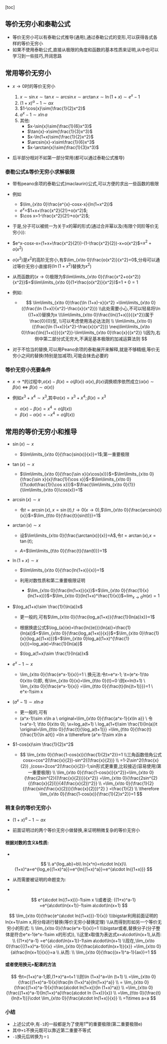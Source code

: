 [toc]

##  等价无穷小和泰勒公式

- 等价无穷小可以有泰勒公式推导(通用),通过泰勒公式的变形,可以获得各式各样的等价无穷小
- 如果不使用泰勒公式,直接从极限的角度和函数的基本性质来证明,从中也可以学习到一些技巧,开阔思路

## 常用等价无穷小

- $x\to{0}$时的等价无穷小
  1. $x\sim\sin{x}\sim{\tan{x}}\sim\arcsin{x}\sim{\arctan{x}}\sim{\ln(1+x)}\sim{e^{x}-1}$
  2. $(1+x)^{\alpha}-1\sim{\alpha{x}}$
  3. $1-\cos{x}\sim{\frac{1}{2}x^2}$
  4. $a^{x}-1\sim{x\ln{a}}$
  5. 其他:
     - $x-\sin{x}\sim{\frac{1}{6}x^3}$
     - $\tan{x}-x\sim{\frac{1}{3}x^3}$
     - $x-\ln(1+x)\sim{\frac{1}{2}x^2}$
     - $\arcsin{x}-x\sim\frac{1}{6}x^3$
     - $x-\arctan{x}\sim{\frac{1}{3}x^3}$

- 后半部分相对不如第一部分常用(都可以通过泰勒公式推导)



###  泰勒公式&等价无穷小求解极限

- 带有peano余项的泰勒公式(maclaurin)公式,可以方便的求出一些函数的极限
- 例如
  - $\lim_{x\to  0}\frac{e^{x}-cosx-x}{ln(1+x^2)}$
  - $e^x$=$1+x+\frac{x^2}{2!}+o(x^2)$;
  - $\cos x=1-\frac{x^2}{2!}+o(x^2)$;

- 于是,分子可以被统一为关于$x$的幂的形式(通过合并幂以及(有限个同阶等价无穷小)):
- $e^x-cosx-x=(1+x+\frac{x^2}{2!})-(1-\frac{x^2}{2})-x+o(x^2)$=$x^2+o(x^2)$
- $o(x^2)$是$x^2$的高阶无穷小,有$\lim_{x\to  0}\frac{o(x^2)}{x^2}=0$,分母可以通过等价无穷小直接将$(\ln(1+x^2)$替换为$x^2$)
- 从而函数的$(x\to  0)$极限为$\lim\limits_{x\to  0}{\frac{x^2+o(x^2)}{x^2}}$=$\lim\limits_{x\to  0}(1+\frac{o(x^2)}{x^2})$=$1+0=1$





- 例如:

  - $$
    \lim\limits_{x\to 0}\frac{\ln (1+x)-x}{x^2}
    =\lim\limits_{x\to 0}({\frac{\ln (1+x)}{x^2}-\frac{x}{x^2}})
    \\此处需要小心,不可以轻易将\ln {(1+x)}替换为x
    \\\lim\limits_{x\to 0}\frac{\ln{(1+x)}}{{x^2}}属于\frac{0}{0}型,
    \\可以考虑使用洛必达法则
    \\
    \lim\limits_{x\to 0}({\frac{\ln (1+x)}{x^2}-\frac{x}{x^2}})
    \neq\lim\limits_{x\to 0}\frac{\ln{(1+x)}}{{x^2}}-\lim\limits_{x\to 0}\frac{x}{{x^2}}
    \\因为,右侧中第二部分式无穷大,不满足基本极限的加减运算法则
    $$

- 对于不恰当的替换,可以用Peano余项的泰勒展开来解释,就是不够精细,等价无穷小之间的替换(特别是加减项),可能会抹去必要的

### 等价无穷小充要条件

- $x\to{*}$的过程中,$\alpha(x)-\beta(x)=o(\beta(x))$
  $\alpha(x),\beta(x)$调换顺序依然成立$(\alpha(x)\sim \beta(x) \Leftrightarrow \beta(x)\sim{\alpha(x)})$

- 例如$x^3+x^4\sim x^3$,其中$\alpha(x)=x^3+x^4;\beta(x)=x^3$

  - $\alpha(x)-\beta(x)=x^4=o(\beta(x))$
  - $\beta(x)-\alpha(x)=-x^4=o(\beta(x))$

  

## 常用的等价无穷小和推导

- $\sin(x)\sim x$

  - $\lim\limits_{x\to  0}{\frac{sin(x)}{x}}=1$;第一重要极限

- $\tan(x)\sim x$

  - $\lim\limits_{x\to  0}{\frac{\sin x}{x\cos(x)}}$=$\lim\limits_{x\to 0}{\frac{\sin x}{x}\frac{1}{\cos x}}$=$\lim\limits_{x\to 0}{(1\cdot\frac{1}{\cos x})}$=$\frac{\lim\limits_{x\to 0}{1}}{\lim\limits_{x\to 0}\cos(x)}=1$

- $\arcsin(x)\sim x$

  - 令$t=\arcsin(x),x=\sin(t)$,$t\to 0(x\to  0)$,$\lim_{x\to 0}{\frac{arcsin(x)}{x}}$=$\lim_{t\to 0}{\frac{t}{sin(t)}}=1$

- $\arctan(x)\sim x$

  - 设$\lim\limits_{x\to  0}{\frac{\arctan(x)}{x}}=A$,令$t=\arctan(x)$,$x=\tan(t)$;

  - $A$=$\lim\limits_{t\to  0}{\frac{t}{\tan(t)}}=1$

- $\ln(1+x)\sim x$

  - $\lim\limits_{x\to  0}{\frac{ln(1+x)}{x}}=1$

  - 利用对数性质和第二重要极限证明
    - $\lim_{x\to  0}{\frac{ln(1+x)}{x}}$=$\lim_{x\to  0}{\frac{1}{x}{ln(1+x)}}$=$\lim_{x\to  0}{ln(1+x)^\frac{1}{x}}$=$\lim_{x\to 0}ln(e)=1$

- $\log_a(1+x)\sim \frac{1}{\ln(a)}x$

  - 更一般的,可有$\lim_{x\to 0}{\frac{log_a(1+x)}{\frac{1}{ln(a)}x}}=1$

  - 根据换底公式$\log_{a}{e}=\frac{ln{(e)}}{ln(a)}=\frac{1}{ln(a)}$=$\lim_{x\to 0}{\frac{log_a(1+x)}{x}}$=$\lim_{x\to  0}\frac{1}{x}{log_a{(1+x)}}$=$\lim_{x\to 0}log_a((1+x)^{\frac{1}{x}})=log_a(e)=\frac{1}{ln(a)}$

  - $\log_a(1+x)\sim \frac{1}{ln(a)}x$

- $e^x-1\sim x$

  - \lim_{x\to  0}{\frac{e^x-1}{x}}=1
    \\
    换元法:令t=e^x-1;
    \\t=(e^x-1)\to 0(x\to 0)即,
    有\lim_{x\to 0}{x}=\lim_{t\to  0}{t}=0
    \\则x=ln(t+1)
    \\
    \lim_{x\to 0}{\frac{e^x-1}{x}}
    =\lim_{t\to 0}{\frac{t}{ln{(t+1)}}}=1
    \\
    e^x-1\sim x

- $(a^x-1)\sim x\ln a$

  - 更一般的,可有
  - (a^x-1)\sim x\ln a
    \\
    original=\lim_{x\to  0}{\frac{a^x-1}{x\ln a}}
    \\
    令t=a^x-1;
    \\t\to 0(x\to 0);
    \\x=log_a(t+1)
    \\
    log_a(1+t)\sim \frac{1}{ln(a)}t
    \\original=\lim_{t\to 0}{\frac{t}{\log_a(t+1)}}
    =\lim_{t\to  0}{\frac{t}{\frac{1}{\ln a}t}}
    =\ln a
    \\\therefore
    (a^x-1)\sim x\ln a

- $1-cos(x)\sim \frac{1}{2}x^2$

  - $$
    \lim_{x\to 0}{\frac{1-cos(x)}{\frac{1}{2}x^2}}=1
    \\三角函数倍角公式cosx=cos^2(\frac{x}{2})-sin^2{(\frac{x}{2})}
    \\
    =1-2\sin^2(\frac{x}{2})
    ,(cosx=2cos^2(\frac{x}{2})-1;sin形式更重要,比较接近(容易使用)第一重要极限)
    \\
    \lim_{x\to  0}{\frac{1-cos(x)}{x^2}}=\lim_{x\to 0}{\frac{2sin^{2}{(\frac{x}{2})}}{x^2}}
    =\lim_{x\to 0}{\frac{2sin^{2}{(\frac{x}{2})}}{4(\frac{x}{2})^2}}
    \\
    =\lim_{x\to 0}{\frac{1}{2}{(\frac{sin(\frac{x}{2})}{\frac{x}{2}})^2}
    }
    =\frac{1}{2}
    \\
    \therefore
    \lim_{x\to 0}{\frac{1-cos(x)}{\frac{1}{2}x^2}}=1
    $$

    


### 稍复杂的等价无穷小

- $(1+x)^a-1\sim ax$

- 前面证明过的两个等价无穷小做替换,来证明稍微复杂的等价无穷小

#### 根据对数的含义&性质:

- 

  $$
  \\
  a^{log_ab}=b\\
  ln{x^n}=n\cdot ln(x)\\
  (1+x)^a=e^{log_e{(1+x)^a}}=e^{ln{(1+x)^a}}=e^{a\cdot ln{(1+x)}}
  $$

- 从而需要被证明的命题变为:

- 

  $$
  e^{a\cdot ln{(1+x)}}-1\sim x
  \\或者说:
  {(1+x)^a-1}
  =e^{a\cdot\ln(x+1)}-1\sim a\cdot\ln(x+1)
  $$

$$
\lim_{x\to  0}{\frac{e^{a\cdot ln{(1+x)}}-1}{x}}
\\\bigstar利用前面证明的ln(x+1)\sim x,将分母进行替换(等价无穷小替换定理)
\\从而得到形如另一个等价无穷小的形式:
\\
\lim_{x\to 0}{\frac{e^x-1}{x}}=1
\\\bigstar或者,替换分子(分子整体是符合e^x-1(e^x-1\sim x的形式)),
\\这里x取值为表达式x=a\cdot\ln(x+1),从而:
\\
{(1+x)^a-1}
=e^{a\cdot\ln(x+1)}-1\sim a\cdot\ln(x+1)
\\现在,\lim_{x\to  0}\frac{{(1+x)^a-1}}{x}
=\lim_{x\to  0}{\frac{a\cdot\ln(x+1)}{x}}
=\lim_{x\to  0}{a\frac{ln(x+1)}{x}}=a
\\
从而:
\\
\lim_{x\to  0}{\frac{(x+1)^a-1}{ax}}=1
$$

#### 或者使用换元+配凑的方法

$$
令t=(1+x)^a-1;即,(1+x)^a=t+1
\\则\ln (1+x)^a=\ln (t+1)
\\
=\lim_{x\to 0}{\frac{(1+x)^a-1}{x}\frac{ln (1+x)^a}{ln(1+x)^a}}
\\
= \lim_{x\to 0}{\frac{(1+x)^a-1}{x}\frac{a\cdot ln(1+x)}{ln (1+x)^a}}
\\
=\lim_{x\to 0}{\frac{(1+x)^a-1}{ln(1+x)^a}\frac{a\cdot ln (1+x)}{x}}
\\
=\lim_{t\to 0}{\frac{t}{ln(t+1)}}\cdot \lim_{x\to 0}{\frac{a\cdot ln(1+x)}{x}}
\\
=1\times a=a
$$

### 小结

- 上述公式中,有`-1`的一般都是为了使用$1^\infty$的重要极限(第二重要极限e)
- 其中`+1`不换元既可以靠近第二重要不等式
- `-1`换元后转换为`＋1`